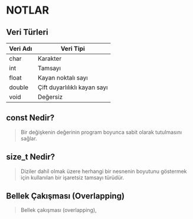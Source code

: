 # NOTLAR #

## Veri Türleri ##
| Veri Adı  | Veri Tipi |
| ------------- | ------------- |
| char  | Karakter  |
| int | Tamsayı  |
| float | Kayan noktalı sayı  |
| double | Çift duyarlılıklı kayan sayı  |
| void | Değersiz  |

## const Nedir? ##
> Bir değişkenin değerinin program boyunca sabit olarak tutulmasını sağlar.

## size_t Nedir? ##
> Diziler dahil olmak üzere herhangi bir nesnenin boyutunu göstermek için kullanılan bir işaretsiz tamsayı türüdür.

## Bellek Çakışması (Overlapping) ##
> Bellek çakışması (overlapping), 
